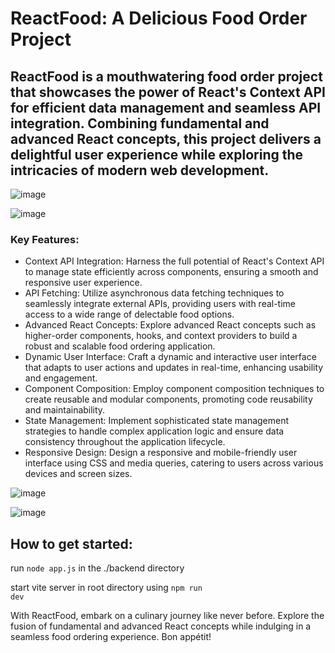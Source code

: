 # ReactFood: A Delicious Food Order Project

## ReactFood is a mouthwatering food order project that showcases the power of React's Context API for efficient data management and seamless API integration. Combining fundamental and advanced React concepts, this project delivers a delightful user experience while exploring the intricacies of modern web development.

![image](https://github.com/bbyc4kes/reactfood/assets/153362892/ad5f52b8-c663-4e4b-805f-99455dfa0221)

![image](https://github.com/bbyc4kes/reactfood/assets/153362892/e8c82127-beae-4b2c-b0b7-db9c8d3347f1)

### Key Features:

<ul>
  
  <li>Context API Integration: Harness the full potential of React's Context API to manage state efficiently across components, ensuring a smooth and responsive user experience.</li>
    <li>API Fetching: Utilize asynchronous data fetching techniques to seamlessly integrate external APIs, providing users with real-time access to a wide range of delectable food options.</li>
    <li>Advanced React Concepts: Explore advanced React concepts such as higher-order components, hooks, and context providers to build a robust and scalable food ordering application.</li>
    <li>Dynamic User Interface: Craft a dynamic and interactive user interface that adapts to user actions and updates in real-time, enhancing usability and engagement.</li>
    <li>Component Composition: Employ component composition techniques to create reusable and modular components, promoting code reusability and maintainability.</li>
    <li>State Management: Implement sophisticated state management strategies to handle complex application logic and ensure data consistency throughout the application lifecycle.</li>
    <li>Responsive Design: Design a responsive and mobile-friendly user interface using CSS and media queries, catering to users across various devices and screen sizes.</li>
</ul>

![image](https://github.com/bbyc4kes/reactfood/assets/153362892/8d12c838-de7e-49fa-9f74-94c358004f5f)

![image](https://github.com/bbyc4kes/reactfood/assets/153362892/6bd89b35-31bb-419a-b6dc-0284eeca84b7)

## How to get started:

run <code>node app.js</code> in the ./backend directory

start vite server in root directory using
<code>npm run dev</code>

With ReactFood, embark on a culinary journey like never before. Explore the fusion of fundamental and advanced React concepts while indulging in a seamless food ordering experience. Bon appétit!
